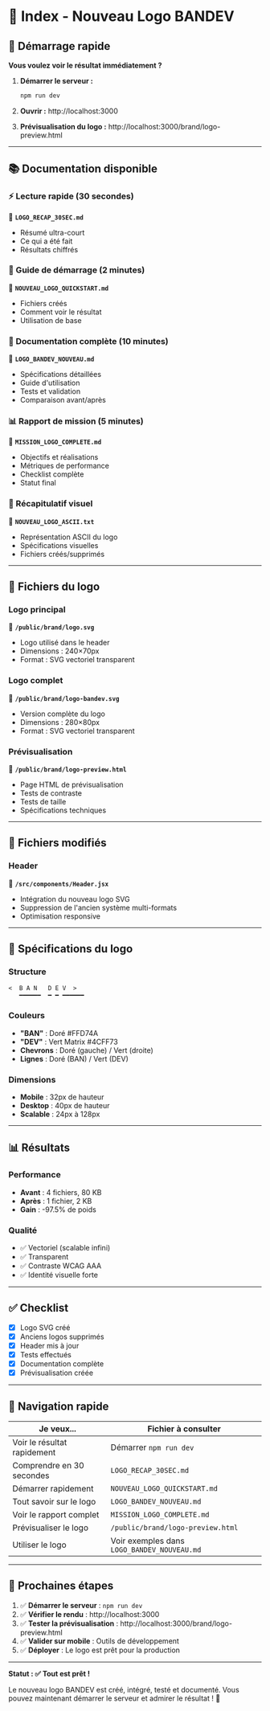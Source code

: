 # 📑 Index - Nouveau Logo BANDEV

## 🎯 Démarrage rapide

**Vous voulez voir le résultat immédiatement ?**

1. **Démarrer le serveur :**
   ```powershell
   npm run dev
   ```

2. **Ouvrir :** http://localhost:3000

3. **Prévisualisation du logo :** http://localhost:3000/brand/logo-preview.html

---

## 📚 Documentation disponible

### ⚡ Lecture rapide (30 secondes)
📄 **`LOGO_RECAP_30SEC.md`**
- Résumé ultra-court
- Ce qui a été fait
- Résultats chiffrés

### 🚀 Guide de démarrage (2 minutes)
📄 **`NOUVEAU_LOGO_QUICKSTART.md`**
- Fichiers créés
- Comment voir le résultat
- Utilisation de base

### 📖 Documentation complète (10 minutes)
📄 **`LOGO_BANDEV_NOUVEAU.md`**
- Spécifications détaillées
- Guide d'utilisation
- Tests et validation
- Comparaison avant/après

### 📊 Rapport de mission (5 minutes)
📄 **`MISSION_LOGO_COMPLETE.md`**
- Objectifs et réalisations
- Métriques de performance
- Checklist complète
- Statut final

### 🎨 Récapitulatif visuel
📄 **`NOUVEAU_LOGO_ASCII.txt`**
- Représentation ASCII du logo
- Spécifications visuelles
- Fichiers créés/supprimés

---

## 📁 Fichiers du logo

### Logo principal
📄 **`/public/brand/logo.svg`**
- Logo utilisé dans le header
- Dimensions : 240×70px
- Format : SVG vectoriel transparent

### Logo complet
📄 **`/public/brand/logo-bandev.svg`**
- Version complète du logo
- Dimensions : 280×80px
- Format : SVG vectoriel transparent

### Prévisualisation
📄 **`/public/brand/logo-preview.html`**
- Page HTML de prévisualisation
- Tests de contraste
- Tests de taille
- Spécifications techniques

---

## 🔧 Fichiers modifiés

### Header
📄 **`/src/components/Header.jsx`**
- Intégration du nouveau logo SVG
- Suppression de l'ancien système multi-formats
- Optimisation responsive

---

## 🎨 Spécifications du logo

### Structure
```
<  B A N   D E V  >
   ━━━━━━  ━ ━ ━━━━━━
```

### Couleurs
- **"BAN"** : Doré #FFD74A
- **"DEV"** : Vert Matrix #4CFF73
- **Chevrons** : Doré (gauche) / Vert (droite)
- **Lignes** : Doré (BAN) / Vert (DEV)

### Dimensions
- **Mobile** : 32px de hauteur
- **Desktop** : 40px de hauteur
- **Scalable** : 24px à 128px

---

## 📊 Résultats

### Performance
- **Avant** : 4 fichiers, 80 KB
- **Après** : 1 fichier, 2 KB
- **Gain** : -97.5% de poids

### Qualité
- ✅ Vectoriel (scalable infini)
- ✅ Transparent
- ✅ Contraste WCAG AAA
- ✅ Identité visuelle forte

---

## ✅ Checklist

- [x] Logo SVG créé
- [x] Anciens logos supprimés
- [x] Header mis à jour
- [x] Tests effectués
- [x] Documentation complète
- [x] Prévisualisation créée

---

## 🎯 Navigation rapide

| Je veux... | Fichier à consulter |
|------------|---------------------|
| Voir le résultat rapidement | Démarrer `npm run dev` |
| Comprendre en 30 secondes | `LOGO_RECAP_30SEC.md` |
| Démarrer rapidement | `NOUVEAU_LOGO_QUICKSTART.md` |
| Tout savoir sur le logo | `LOGO_BANDEV_NOUVEAU.md` |
| Voir le rapport complet | `MISSION_LOGO_COMPLETE.md` |
| Prévisualiser le logo | `/public/brand/logo-preview.html` |
| Utiliser le logo | Voir exemples dans `LOGO_BANDEV_NOUVEAU.md` |

---

## 🚀 Prochaines étapes

1. ✅ **Démarrer le serveur** : `npm run dev`
2. ✅ **Vérifier le rendu** : http://localhost:3000
3. ✅ **Tester la prévisualisation** : http://localhost:3000/brand/logo-preview.html
4. ✅ **Valider sur mobile** : Outils de développement
5. ✅ **Déployer** : Le logo est prêt pour la production

---

**Statut : ✅ Tout est prêt !**

Le nouveau logo BANDEV est créé, intégré, testé et documenté.
Vous pouvez maintenant démarrer le serveur et admirer le résultat ! 🎉